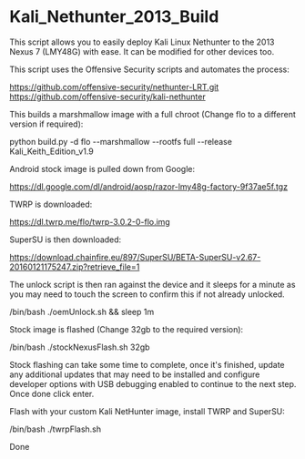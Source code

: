# Kali_Nethunter_2013_Build
This script allows you to easily deploy Kali Linux Nethunter to the 2013 Nexus 7 (LMY48G) with ease. It can be modified for other devices too.

This script uses the Offensive Security scripts and automates the process:

https://github.com/offensive-security/nethunter-LRT.git
https://github.com/offensive-security/kali-nethunter

This builds a marshmallow image with a full chroot (Change flo to a different version if required):

python build.py -d flo --marshmallow --rootfs full --release Kali_Keith_Edition_v1.9

Android stock image is pulled down from Google:

https://dl.google.com/dl/android/aosp/razor-lmy48g-factory-9f37ae5f.tgz

TWRP is downloaded:

https://dl.twrp.me/flo/twrp-3.0.2-0-flo.img

SuperSU is then downloaded:

https://download.chainfire.eu/897/SuperSU/BETA-SuperSU-v2.67-20160121175247.zip?retrieve_file=1

The unlock script is then ran against the device and it sleeps for a minute as you may need to touch the screen to confirm this if not already unlocked.

/bin/bash ./oemUnlock.sh && sleep 1m

Stock image is flashed (Change 32gb to the required version):

/bin/bash ./stockNexusFlash.sh 32gb

Stock flashing can take some time to complete, once it's finished, update any additional updates that may need to be installed and configure developer options with USB debugging enabled to continue to the next step. Once done click enter.

Flash with your custom Kali NetHunter image, install TWRP and SuperSU:

/bin/bash ./twrpFlash.sh

Done

